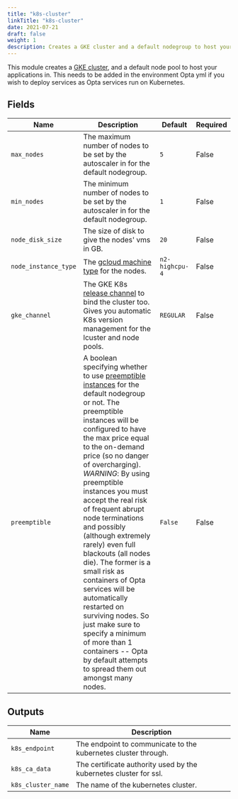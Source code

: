 ```yaml
---
title: "k8s-cluster"
linkTitle: "k8s-cluster"
date: 2021-07-21
draft: false
weight: 1
description: Creates a GKE cluster and a default nodegroup to host your applications in
---
```


This module creates a [GKE cluster](https://cloud.google.com/kubernetes-engine/docs/concepts/kubernetes-engine-overview), and a default
node pool to host your applications in. This needs to be added in the environment Opta yml if you wish to deploy services
as Opta services run on Kubernetes.

## Fields


| Name      | Description | Default | Required |
| ----------- | ----------- | ------- | -------- |
| `max_nodes` | The maximum number of nodes to be set by the autoscaler in for the default nodegroup. | `5` | False |
| `min_nodes` | The minimum number of nodes to be set by the autoscaler in for the default nodegroup. | `1` | False |
| `node_disk_size` | The size of disk to give the nodes' vms in GB. | `20` | False |
| `node_instance_type` | The [gcloud machine type](https://cloud.google.com/compute/docs/machine-types) for the nodes. | `n2-highcpu-4` | False |
| `gke_channel` | The GKE K8s [release channel](https://cloud.google.com/kubernetes-engine/docs/concepts/release-channels) to bind the cluster too. Gives you automatic K8s version management for the lcuster and node pools. | `REGULAR` | False |
| `preemptible` | A boolean specifying whether to use [preemptible instances](https://cloud.google.com/compute/docs/instances/preemptible) for the default nodegroup or not. The preemptible instances will be configured to have the max price equal to the on-demand price (so no danger of overcharging). _WARNING_: By using preemptible instances you must accept the real risk of frequent abrupt node terminations and possibly (although extremely rarely) even full blackouts (all nodes die). The former is a small risk as containers of Opta services will be automatically restarted on surviving nodes. So just make sure to specify a minimum of more than 1 containers -- Opta by default attempts to spread them out amongst many nodes.  | `False` | False |

## Outputs


| Name      | Description |
| ----------- | ----------- |
| `k8s_endpoint` | The endpoint to communicate to the kubernetes cluster through. |
| `k8s_ca_data` | The certificate authority used by the kubernetes cluster for ssl. |
| `k8s_cluster_name` | The name of the kubernetes cluster. |